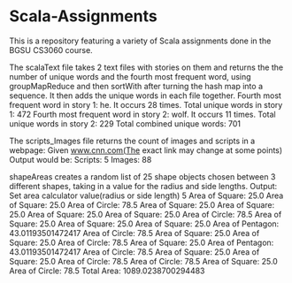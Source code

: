 # Scala-Assignments
This is a repository featuring a variety of Scala assignments done in the BGSU CS3060 course.

The scalaText file takes 2 text files with stories on them and returns the the number of unique words and the fourth most frequent word, using groupMapReduce and then sortWith after turning the hash map into a sequence.
It then adds the unique words in each file together.
Fourth most frequent word in story 1: he. It occurs 28 times.
Total unique words in story 1: 472
Fourth most frequent word in story 2: wolf. It occurs 11 times. 
Total unique words in story 2: 229
Total combined unique words: 701

The scripts_Images file returns the count of images and scripts in a webpage:
Given www.cnn.com(The exact link may change at some points)
Output would be:
Scripts:
5
Images:
88

shapeAreas creates a random list of 25 shape objects chosen between 3 different shapes, taking in a value for the radius and side lengths.
Output:
Set area calculator value(radius or side length)
5
Area of Square:
25.0
Area of Square:
25.0
Area of Circle:
78.5
Area of Square:
25.0
Area of Square:
25.0
Area of Square:
25.0
Area of Square:
25.0
Area of Circle:
78.5
Area of Square:
25.0
Area of Square:
25.0
Area of Square:
25.0
Area of Pentagon:
43.01193501472417
Area of Circle:
78.5
Area of Square:
25.0
Area of Square:
25.0
Area of Circle:
78.5
Area of Square:
25.0
Area of Pentagon:
43.01193501472417
Area of Circle:
78.5
Area of Square:
25.0
Area of Square:
25.0
Area of Circle:
78.5
Area of Circle:
78.5
Area of Square:
25.0
Area of Circle:
78.5
Total Area: 
1089.0238700294483
